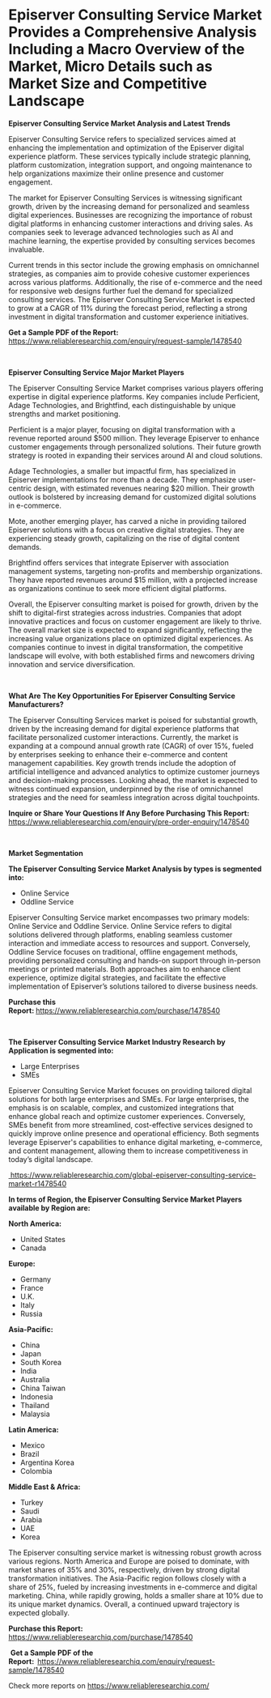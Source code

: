 <p><h1>Episerver Consulting Service Market Provides a Comprehensive Analysis Including a Macro Overview of the Market, Micro Details such as Market Size and Competitive Landscape</h1></p><p><strong>Episerver Consulting Service Market Analysis and Latest Trends</strong></p>
<p><p>Episerver Consulting Service refers to specialized services aimed at enhancing the implementation and optimization of the Episerver digital experience platform. These services typically include strategic planning, platform customization, integration support, and ongoing maintenance to help organizations maximize their online presence and customer engagement. </p><p>The market for Episerver Consulting Services is witnessing significant growth, driven by the increasing demand for personalized and seamless digital experiences. Businesses are recognizing the importance of robust digital platforms in enhancing customer interactions and driving sales. As companies seek to leverage advanced technologies such as AI and machine learning, the expertise provided by consulting services becomes invaluable.</p><p>Current trends in this sector include the growing emphasis on omnichannel strategies, as companies aim to provide cohesive customer experiences across various platforms. Additionally, the rise of e-commerce and the need for responsive web designs further fuel the demand for specialized consulting services. The Episerver Consulting Service Market is expected to grow at a CAGR of 11% during the forecast period, reflecting a strong investment in digital transformation and customer experience initiatives.</p></p>
<p><strong>Get a Sample PDF of the Report:&nbsp;</strong> <a href="https://www.reliableresearchiq.com/enquiry/request-sample/1478540?utm_campaign=3030&utm_medium=2&utm_source=Github&utm_content=ia&utm_term=23032025&utm_id=episerver-consulting-service">https://www.reliableresearchiq.com/enquiry/request-sample/1478540</a></p>
<p>&nbsp;</p>
<p><strong>Episerver Consulting Service Major Market Players</strong></p>
<p><p>The Episerver Consulting Service Market comprises various players offering expertise in digital experience platforms. Key companies include Perficient, Adage Technologies, and Brightfind, each distinguishable by unique strengths and market positioning.</p><p>Perficient is a major player, focusing on digital transformation with a revenue reported around $500 million. They leverage Episerver to enhance customer engagements through personalized solutions. Their future growth strategy is rooted in expanding their services around AI and cloud solutions.</p><p>Adage Technologies, a smaller but impactful firm, has specialized in Episerver implementations for more than a decade. They emphasize user-centric design, with estimated revenues nearing $20 million. Their growth outlook is bolstered by increasing demand for customized digital solutions in e-commerce.</p><p>Mote, another emerging player, has carved a niche in providing tailored Episerver solutions with a focus on creative digital strategies. They are experiencing steady growth, capitalizing on the rise of digital content demands.</p><p>Brightfind offers services that integrate Episerver with association management systems, targeting non-profits and membership organizations. They have reported revenues around $15 million, with a projected increase as organizations continue to seek more efficient digital platforms.</p><p>Overall, the Episerver consulting market is poised for growth, driven by the shift to digital-first strategies across industries. Companies that adopt innovative practices and focus on customer engagement are likely to thrive. The overall market size is expected to expand significantly, reflecting the increasing value organizations place on optimized digital experiences. As companies continue to invest in digital transformation, the competitive landscape will evolve, with both established firms and newcomers driving innovation and service diversification.</p></p>
<p>&nbsp;</p>
<p><strong>What Are The Key Opportunities For Episerver Consulting Service Manufacturers?</strong></p>
<p><p>The Episerver Consulting Services market is poised for substantial growth, driven by the increasing demand for digital experience platforms that facilitate personalized customer interactions. Currently, the market is expanding at a compound annual growth rate (CAGR) of over 15%, fueled by enterprises seeking to enhance their e-commerce and content management capabilities. Key growth trends include the adoption of artificial intelligence and advanced analytics to optimize customer journeys and decision-making processes. Looking ahead, the market is expected to witness continued expansion, underpinned by the rise of omnichannel strategies and the need for seamless integration across digital touchpoints.</p></p>
<p><strong>Inquire or Share Your Questions If Any Before Purchasing This Report:</strong> <a href="https://www.reliableresearchiq.com/enquiry/pre-order-enquiry/1478540?utm_campaign=3030&utm_medium=2&utm_source=Github&utm_content=ia&utm_term=23032025&utm_id=episerver-consulting-service">https://www.reliableresearchiq.com/enquiry/pre-order-enquiry/1478540</a></p>
<p>&nbsp;</p>
<p><strong>Market Segmentation</strong></p>
<p><strong>The Episerver Consulting Service Market Analysis by types is segmented into:</strong></p>
<p><ul><li>Online Service</li><li>Oddline Service</li></ul></p>
<p><p>Episerver Consulting Service market encompasses two primary models: Online Service and Oddline Service. Online Service refers to digital solutions delivered through platforms, enabling seamless customer interaction and immediate access to resources and support. Conversely, Oddline Service focuses on traditional, offline engagement methods, providing personalized consulting and hands-on support through in-person meetings or printed materials. Both approaches aim to enhance client experience, optimize digital strategies, and facilitate the effective implementation of Episerver’s solutions tailored to diverse business needs.</p></p>
<p><strong>Purchase this Report:&nbsp;</strong><a href="https://www.reliableresearchiq.com/purchase/1478540?utm_campaign=3030&utm_medium=2&utm_source=Github&utm_content=ia&utm_term=23032025&utm_id=episerver-consulting-service">https://www.reliableresearchiq.com/purchase/1478540</a></p>
<p>&nbsp;</p>
<p><strong>The Episerver Consulting Service Market Industry Research by Application is segmented into:</strong></p>
<p><ul><li>Large Enterprises</li><li>SMEs</li></ul></p>
<p><p>Episerver Consulting Service Market focuses on providing tailored digital solutions for both large enterprises and SMEs. For large enterprises, the emphasis is on scalable, complex, and customized integrations that enhance global reach and optimize customer experiences. Conversely, SMEs benefit from more streamlined, cost-effective services designed to quickly improve online presence and operational efficiency. Both segments leverage Episerver's capabilities to enhance digital marketing, e-commerce, and content management, allowing them to increase competitiveness in today’s digital landscape.</p></p>
<p><a href="https://www.reliableresearchiq.com/global-episerver-consulting-service-market-r1478540?utm_campaign=3030&utm_medium=2&utm_source=Github&utm_content=ia&utm_term=23032025&utm_id=episerver-consulting-service">&nbsp;https://www.reliableresearchiq.com/global-episerver-consulting-service-market-r1478540</a></p>
<p><strong>In terms of Region, the Episerver Consulting Service Market Players available by Region are:</strong></p>
<p>
    <p> <strong> North America: </strong>
        <ul>
            <li>United States</li>
            <li>Canada</li>
        </ul>
        </p> 
    <p> <strong> Europe: </strong>
        <ul>
            <li>Germany</li>
            <li>France</li>
            <li>U.K.</li>
            <li>Italy</li>
            <li>Russia</li>
        </ul>
        </p> 
    <p> <strong> Asia-Pacific: </strong>
        <ul>
            <li>China</li>
            <li>Japan</li>
            <li>South Korea</li>
            <li>India</li>
            <li>Australia</li>
            <li>China Taiwan</li>
            <li>Indonesia</li>
            <li>Thailand</li>
            <li>Malaysia</li>
        </ul>
        </p> 
    <p> <strong> Latin America: </strong>
        <ul>
            <li>Mexico</li>
            <li>Brazil</li>
            <li>Argentina Korea</li>
            <li>Colombia</li>
        </ul>
        </p> 
    <p> <strong> Middle East & Africa: </strong>
        <ul>
            <li>Turkey</li>
            <li>Saudi</li>
            <li>Arabia</li>
            <li>UAE</li>
            <li>Korea</li>
        </ul>
    </p>
    </p>
<p><p>The Episerver consulting service market is witnessing robust growth across various regions. North America and Europe are poised to dominate, with market shares of 35% and 30%, respectively, driven by strong digital transformation initiatives. The Asia-Pacific region follows closely with a share of 25%, fueled by increasing investments in e-commerce and digital marketing. China, while rapidly growing, holds a smaller share at 10% due to its unique market dynamics. Overall, a continued upward trajectory is expected globally.</p></p>
<p><strong>Purchase this Report: </strong><a href="https://www.reliableresearchiq.com/purchase/1478540?utm_campaign=3030&utm_medium=2&utm_source=Github&utm_content=ia&utm_term=23032025&utm_id=episerver-consulting-service">https://www.reliableresearchiq.com/purchase/1478540</a></p>
<p>&nbsp;<strong>Get a Sample PDF of the Report:&nbsp;&nbsp;</strong><a href="https://www.reliableresearchiq.com/enquiry/request-sample/1478540?utm_campaign=3030&utm_medium=2&utm_source=Github&utm_content=ia&utm_term=23032025&utm_id=episerver-consulting-service">https://www.reliableresearchiq.com/enquiry/request-sample/1478540</a></p>
<p><strong></strong></p>
<p>Check more reports on <a href="https://www.reliableresearchiq.com/?utm_campaign=3030&utm_medium=2&utm_source=Github&utm_content=ia&utm_term=23032025&utm_id=episerver-consulting-service">https://www.reliableresearchiq.com/</a></p>
